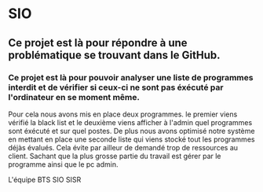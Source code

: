 # SIO

## Ce projet est là pour répondre à une problématique se trouvant dans le GitHub.

### Ce projet est là pour pouvoir analyser une liste de programmes interdit et de vérifier si ceux-ci ne sont pas éxécuté par l'ordinateur en se moment même.

Pour cela nous avons mis en place deux programmes. le premier viens vérifié la black list et le deuxième viens afficher à l'admin quel programmes sont éxécuté et sur quel postes. De plus nous avons optimisé notre système en mettant en place une seconde liste qui viens stocké tout les programmes déjàs évalués. Cela évite par ailleur de demandé trop de ressources au client. Sachant que la plus grosse partie du travail est gérer par le programme ainsi que le pc admin.

L'équipe BTS SIO SISR